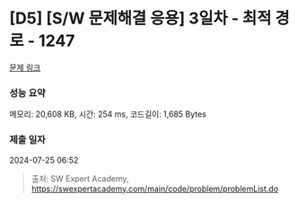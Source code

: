 # [D5] [S/W 문제해결 응용] 3일차 - 최적 경로 - 1247 

[문제 링크](https://swexpertacademy.com/main/code/problem/problemDetail.do?contestProbId=AV15OZ4qAPICFAYD) 

### 성능 요약

메모리: 20,608 KB, 시간: 254 ms, 코드길이: 1,685 Bytes

### 제출 일자

2024-07-25 06:52



> 출처: SW Expert Academy, https://swexpertacademy.com/main/code/problem/problemList.do
